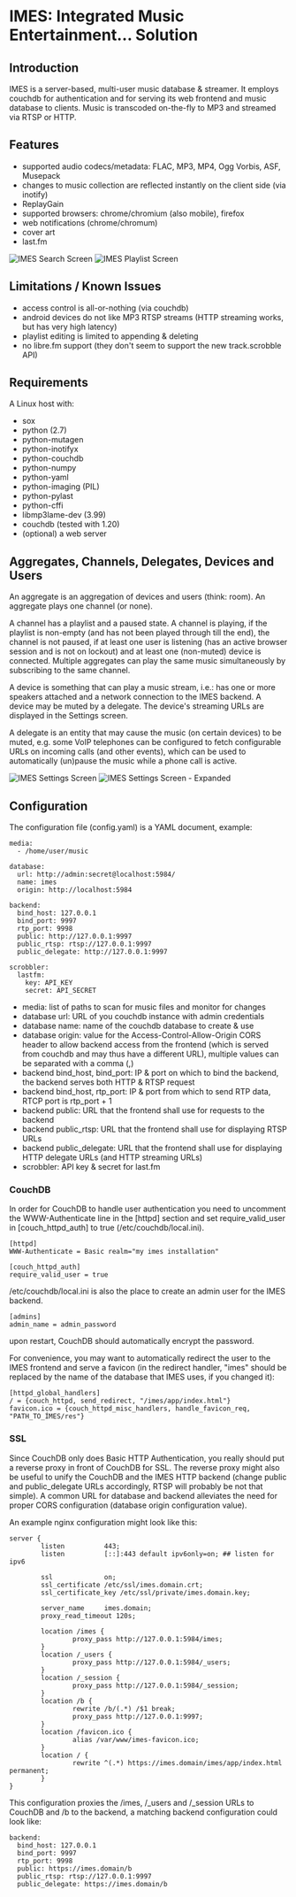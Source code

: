 IMES: Integrated Music Entertainment… Solution
==============================================

Introduction
------------

IMES is a server-based, multi-user music database & streamer. It employs couchdb for authentication and for serving its web frontend and music database to clients. Music is transcoded on-the-fly to MP3 and streamed via RTSP or HTTP.


Features
--------

- supported audio codecs/metadata: FLAC, MP3, MP4, Ogg Vorbis, ASF, Musepack
- changes to music collection are reflected instantly on the client side (via inotify)
- ReplayGain
- supported browsers: chrome/chromium (also mobile), firefox
- web notifications (chrome/chromum)
- cover art
- last.fm

![IMES Search Screen](https://apexo.de/data/imes_search.png "Search Screen")
![IMES Playlist Screen](https://apexo.de/data/imes_playlist.png "Playlist Screen")


Limitations / Known Issues
--------------------------

- access control is all-or-nothing (via couchdb)
- android devices do not like MP3 RTSP streams (HTTP streaming works, but has very high latency)
- playlist editing is limited to appending & deleting
- no libre.fm support (they don't seem to support the new track.scrobble API)


Requirements
------------

A Linux host with:

- sox
- python (2.7)
- python-mutagen
- python-inotifyx
- python-couchdb
- python-numpy
- python-yaml
- python-imaging (PIL)
- python-pylast
- python-cffi
- libmp3lame-dev (3.99)
- couchdb (tested with 1.20)
- (optional) a web server


Aggregates, Channels, Delegates, Devices and Users
--------------------------------------------------

An aggregate is an aggregation of devices and users (think: room). An aggregate plays one channel (or none).

A channel has a playlist and a paused state. A channel is playing, if the playlist is non-empty (and has not been played through till the end), the channel is not paused, if at least one user is listening (has an active browser session and is not on lockout) and at least one (non-muted) device is connected. Multiple aggregates can play the same music simultaneously by subscribing to the same channel.

A device is something that can play a music stream, i.e.: has one or more speakers attached and a network connection to the IMES backend. A device may be muted by a delegate. The device's streaming URLs are displayed in the Settings screen.

A delegate is an entity that may cause the music (on certain devices) to be muted, e.g. some VoIP telephones can be configured to fetch configurable URLs on incoming calls (and other events), which can be used to automatically (un)pause the music while a phone call is active.

![IMES Settings Screen](https://apexo.de/data/imes_settings.png "Settings Screen")
![IMES Settings Screen - Expanded](https://apexo.de/data/imes_settings2.png "Settings Screen - Expanded")


Configuration
-------------

The configuration file (config.yaml) is a YAML document, example:

    media:
      - /home/user/music
    
    database:
      url: http://admin:secret@localhost:5984/
      name: imes
      origin: http://localhost:5984
    
    backend:
      bind_host: 127.0.0.1
      bind_port: 9997
      rtp_port: 9998
      public: http://127.0.0.1:9997
      public_rtsp: rtsp://127.0.0.1:9997
      public_delegate: http://127.0.0.1:9997
    
    scrobbler:
      lastfm:
        key: API_KEY
        secret: API_SECRET

- media: list of paths to scan for music files and monitor for changes
- database url: URL of you couchdb instance with admin credentials
- database name: name of the couchdb database to create & use
- database origin: value for the Access-Control-Allow-Origin CORS header to allow backend access from the frontend (which is served from couchdb and may thus have a different URL), multiple values can be separated with a comma (,)
- backend bind\_host, bind\_port: IP & port on which to bind the backend, the backend serves both HTTP & RTSP request
- backend bind\_host, rtp\_port: IP & port from which to send RTP data, RTCP port is rtp\_port + 1
- backend public: URL that the frontend shall use for requests to the backend
- backend public\_rtsp: URL that the frontend shall use for displaying RTSP URLs
- backend public\_delegate: URL that the frontend shall use for displaying HTTP delegate URLs (and HTTP streaming URLs)
- scrobbler: API key & secret for last.fm


### CouchDB ###

In order for CouchDB to handle user authentication you need to uncomment the WWW-Authenticate line in the [httpd] section and set require\_valid\_user in [couch\_httpd\_auth] to true (/etc/couchdb/local.ini).

    [httpd]
    WWW-Authenticate = Basic realm="my imes installation"

    [couch_httpd_auth]
    require_valid_user = true

/etc/couchdb/local.ini is also the place to create an admin user for the IMES backend.

    [admins]
    admin_name = admin_password

upon restart, CouchDB should automatically encrypt the password.

For convenience, you may want to automatically redirect the user to the IMES frontend and serve a favicon (in the redirect handler, "imes" should be replaced by the name of the database that IMES uses, if you changed it):

    [httpd_global_handlers]
    / = {couch_httpd, send_redirect, "/imes/app/index.html"}
    favicon.ico = {couch_httpd_misc_handlers, handle_favicon_req, "PATH_TO_ÍMES/res"}

### SSL ###

Since CouchDB only does Basic HTTP Authentication, you really should put a reverse proxy in front of CouchDB for SSL. The reverse proxy might also be useful to unify the CouchDB and the IMES HTTP backend (change public and public\_delegate URLs accordingly, RTSP will probably be not that simple). A common URL for database and backend alleviates the need for proper CORS configuration (database origin configuration value).

An example nginx configuration might look like this:

    server {
            listen          443;
            listen          [::]:443 default ipv6only=on; ## listen for ipv6
    
            ssl             on;
            ssl_certificate /etc/ssl/imes.domain.crt;
            ssl_certificate_key /etc/ssl/private/imes.domain.key;
    
            server_name     imes.domain;
            proxy_read_timeout 120s;
    
            location /imes {
                    proxy_pass http://127.0.0.1:5984/imes;
            }
            location /_users {
                    proxy_pass http://127.0.0.1:5984/_users;
            }
            location /_session {
                    proxy_pass http://127.0.0.1:5984/_session;
            }
            location /b {
                    rewrite /b/(.*) /$1 break;
                    proxy_pass http://127.0.0.1:9997;
            }
            location /favicon.ico {
                    alias /var/www/imes-favicon.ico;
            }
            location / {
                    rewrite ^(.*) https://imes.domain/imes/app/index.html permanent;
            }
    }

This configuration proxies the /imes, /\_users and /\_session URLs to CouchDB and /b to the backend, a matching backend configuration could look like:

    backend:
      bind_host: 127.0.0.1
      bind_port: 9997
      rtp_port: 9998
      public: https://imes.domain/b
      public_rtsp: rtsp://127.0.0.1:9997
      public_delegate: https://imes.domain/b
